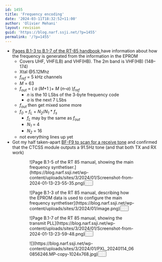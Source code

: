 ```yaml
---
id: 1455
title: 'Frequency encoding'
date: '2024-03-11T18:32:52+11:00'
author: 'Olivier Mehani'
layout: revision
guid: 'https://blog.narf.ssji.net/?p=1455'
permalink: '/?p=1455'
---
```


- [Pages B.1-3 to B.1-7 of the RT-85 handbook ](http://www.unixsupport.com.au/hamradio/radios/awa/rt85/rt85%20manual.pdf#page=25)have information about how the frequency is generated from the information in the EPROM 
    - Covers UHF, VHF(LB) and VHF(HB). The 2m band is VHF(HB) (148–174)
    - Xtal @5.12Mhz
    - *f<sub>ref</sub>* = 5 kHz channels
    - *M* = 63
    - *f<sub>out</sub>* = ( *a* (*M*+1 )+ *M* (*n*–*a*) )*f<sub>ref</sub>*
        - *n* is the 10 LSbs of the 3-byte frequency code
        - *a* is the next 7 LSbs
    - *f<sub>out</sub>* then get mixed some more
    - *f<sub>0</sub>* = *f<sub>L</sub>* + *N<sub>2</sub>*/*N<sub>1</sub>* \* *f<sub>s</sub>*
        - *f<sub>L</sub>* may by the same as *f<sub>out</sub>*
        - *N<sub>1</sub>* = 4
        - *N<sub>2</sub>* = 16
    - not everything lines up yet
- Got my half taken-apart [BF-F9 to scan for a receive tone](https://www.youtube.com/watch?v=lBFFDHyZeww) and confirmed that the CTCSS module outputs a 91.5Hz tone (and that both TX and RX work)

<figure class="wp-block-gallery has-nested-images columns-default wp-block-gallery-101 is-layout-flex wp-block-gallery-is-layout-flex"><figure class="wp-block-image size-large wp-lightbox-container" data-wp-context="{"imageId":"6770cbf6588c6"}" data-wp-interactive="core/image">![Page B.1-5 of the RT 85 manual, showing the main frequency synthetiser.](https://blog.narf.ssji.net/wp-content/uploads/sites/3/2024/01/Screenshot-from-2024-01-13-23-55-35.png)<button aria-haspopup="dialog" aria-label="Enlarge image: Page B.1-5 of the RT 85 manual, showing the main frequency synthetiser." class="lightbox-trigger" data-wp-init="callbacks.initTriggerButton" data-wp-on-async--click="actions.showLightbox" data-wp-style--right="state.imageButtonRight" data-wp-style--top="state.imageButtonTop" type="button"> <svg fill="none" height="12" viewbox="0 0 12 12" width="12" xmlns="http://www.w3.org/2000/svg"><path d="M2 0a2 2 0 0 0-2 2v2h1.5V2a.5.5 0 0 1 .5-.5h2V0H2Zm2 10.5H2a.5.5 0 0 1-.5-.5V8H0v2a2 2 0 0 0 2 2h2v-1.5ZM8 12v-1.5h2a.5.5 0 0 0 .5-.5V8H12v2a2 2 0 0 1-2 2H8Zm2-12a2 2 0 0 1 2 2v2h-1.5V2a.5.5 0 0 0-.5-.5H8V0h2Z" fill="#fff"></path></svg></button></figure><figure class="wp-block-image size-large wp-lightbox-container" data-wp-context="{"imageId":"6770cbf658e0d"}" data-wp-interactive="core/image">![Page B.1-3 of the RT 85 manual, describing how the EPROM data is used to configure the main frequency synthetiser](https://blog.narf.ssji.net/wp-content/uploads/sites/3/2024/01/image.png)<button aria-haspopup="dialog" aria-label="Enlarge image: Page B.1-3 of the RT 85 manual, describing how the EPROM data is used to configure the main frequency synthetiser" class="lightbox-trigger" data-wp-init="callbacks.initTriggerButton" data-wp-on-async--click="actions.showLightbox" data-wp-style--right="state.imageButtonRight" data-wp-style--top="state.imageButtonTop" type="button"> <svg fill="none" height="12" viewbox="0 0 12 12" width="12" xmlns="http://www.w3.org/2000/svg"><path d="M2 0a2 2 0 0 0-2 2v2h1.5V2a.5.5 0 0 1 .5-.5h2V0H2Zm2 10.5H2a.5.5 0 0 1-.5-.5V8H0v2a2 2 0 0 0 2 2h2v-1.5ZM8 12v-1.5h2a.5.5 0 0 0 .5-.5V8H12v2a2 2 0 0 1-2 2H8Zm2-12a2 2 0 0 1 2 2v2h-1.5V2a.5.5 0 0 0-.5-.5H8V0h2Z" fill="#fff"></path></svg></button></figure><figure class="wp-block-image size-large wp-lightbox-container" data-wp-context="{"imageId":"6770cbf65933f"}" data-wp-interactive="core/image">![Page B.1-7 of the RT 85 manual, showing the transmit PLL](https://blog.narf.ssji.net/wp-content/uploads/sites/3/2024/01/Screenshot-from-2024-01-13-23-59-48.png)<button aria-haspopup="dialog" aria-label="Enlarge image: Page B.1-7 of the RT 85 manual, showing the transmit PLL" class="lightbox-trigger" data-wp-init="callbacks.initTriggerButton" data-wp-on-async--click="actions.showLightbox" data-wp-style--right="state.imageButtonRight" data-wp-style--top="state.imageButtonTop" type="button"> <svg fill="none" height="12" viewbox="0 0 12 12" width="12" xmlns="http://www.w3.org/2000/svg"><path d="M2 0a2 2 0 0 0-2 2v2h1.5V2a.5.5 0 0 1 .5-.5h2V0H2Zm2 10.5H2a.5.5 0 0 1-.5-.5V8H0v2a2 2 0 0 0 2 2h2v-1.5ZM8 12v-1.5h2a.5.5 0 0 0 .5-.5V8H12v2a2 2 0 0 1-2 2H8Zm2-12a2 2 0 0 1 2 2v2h-1.5V2a.5.5 0 0 0-.5-.5H8V0h2Z" fill="#fff"></path></svg></button></figure><figure class="wp-block-image size-large wp-lightbox-container" data-wp-context="{"imageId":"6770cbf659968"}" data-wp-interactive="core/image">![](https://blog.narf.ssji.net/wp-content/uploads/sites/3/2024/01/PXL_20240114_060856246.MP-copy-1024x768.jpg)<button aria-haspopup="dialog" aria-label="Enlarge image" class="lightbox-trigger" data-wp-init="callbacks.initTriggerButton" data-wp-on-async--click="actions.showLightbox" data-wp-style--right="state.imageButtonRight" data-wp-style--top="state.imageButtonTop" type="button"> <svg fill="none" height="12" viewbox="0 0 12 12" width="12" xmlns="http://www.w3.org/2000/svg"><path d="M2 0a2 2 0 0 0-2 2v2h1.5V2a.5.5 0 0 1 .5-.5h2V0H2Zm2 10.5H2a.5.5 0 0 1-.5-.5V8H0v2a2 2 0 0 0 2 2h2v-1.5ZM8 12v-1.5h2a.5.5 0 0 0 .5-.5V8H12v2a2 2 0 0 1-2 2H8Zm2-12a2 2 0 0 1 2 2v2h-1.5V2a.5.5 0 0 0-.5-.5H8V0h2Z" fill="#fff"></path></svg></button></figure></figure>